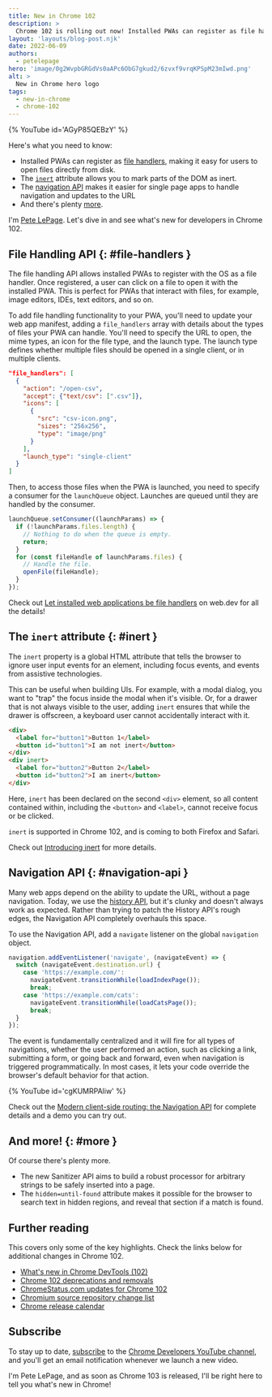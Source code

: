 ```yaml
---
title: New in Chrome 102
description: >
  Chrome 102 is rolling out now! Installed PWAs can register as file handlers, making it easy for users to open files directly from disk. The inert attribute allows you to mark parts of the DOM as inert. The navigation API makes it easier for single page apps to handle navigation and updates to the URL. And there's plenty more!
layout: 'layouts/blog-post.njk'
date: 2022-06-09
authors:
  - petelepage
hero: 'image/0g2WvpbGRGdVs0aAPc6ObG7gkud2/6zvxf9vrqKPSpM23mIwd.png'
alt: >
  New in Chrome hero logo
tags:
  - new-in-chrome
  - chrome-102
---
```


{% YouTube id='AGyP85QEBzY' %}

Here's what you need to know:

* Installed PWAs can register as [file handlers](#file-handlers), making it
  easy for users to open files directly from disk.
* The [`inert`](#inert) attribute allows you to mark parts of the DOM as inert.
* The [navigation API](#navigation-api) makes it easier for single page apps
  to handle navigation and updates to the URL
* And there's plenty [more](#more).

I'm [Pete LePage](https://petelepage.com). Let's dive in and
see what's new for developers in Chrome 102.

## File Handling API {: #file-handlers }

The file handling API allows installed PWAs to register with the OS as a file
handler. Once registered, a user can click on a file to open it with the
installed PWA. This is perfect for PWAs that interact with files, for example,
image editors, IDEs, text editors, and so on.

To add file handling functionality to your PWA, you'll need to update your
web app manifest, adding a `file_handlers` array with details about the types
of files your PWA can handle. You'll need to specify the URL to open, the
mime types, an icon for the file type, and the launch type. The launch type
defines whether multiple files should be opened in a single client, or in
multiple clients.

```json
"file_handlers": [
  {
    "action": "/open-csv",
    "accept": {"text/csv": [".csv"]},
    "icons": [
      {
        "src": "csv-icon.png",
        "sizes": "256x256",
        "type": "image/png"
      }
    ],
    "launch_type": "single-client"
  }
]
```

Then, to access those files when the PWA is launched, you need to specify a
consumer for the `launchQueue` object. Launches are queued until they are
handled by the consumer.

```js
launchQueue.setConsumer((launchParams) => {
  if (!launchParams.files.length) {
    // Nothing to do when the queue is empty.
    return;
  }
  for (const fileHandle of launchParams.files) {
    // Handle the file.
    openFile(fileHandle);
  }
});
```

Check out [Let installed web applications be file handlers](https://web.dev/file-handling/)
on web.dev for all the details!

## The `inert` attribute {: #inert }

The `inert` property is a global HTML attribute that tells the browser to
ignore user input events for an element, including focus events, and events
from assistive technologies.

This can be useful when building UIs. For example, with a modal dialog, you
want to "trap" the focus inside the modal when it's visible. Or, for a drawer
that is not always visible to the user, adding `inert` ensures that while
the drawer is offscreen, a keyboard user cannot accidentally interact with it.

```html
<div>
  <label for="button1">Button 1</label>
  <button id="button1">I am not inert</button>
</div>
<div inert>
  <label for="button2">Button 2</label>
  <button id="button2">I am inert</button>
</div>
```

Here, `inert` has been declared on the second `<div>` element, so all content
contained within, including the `<button>` and `<label>`, cannot receive
focus or be clicked.

`inert` is supported in Chrome 102, and is coming to both Firefox and Safari.

Check out [Introducing inert](/articles/inert/) for more details.

## Navigation API {: #navigation-api }

Many web apps depend on the ability to update the URL, without a page
navigation. Today, we use the [history API][mdn-history], but it's clunky and
doesn't always work as expected. Rather than trying to patch the History API's
rough edges, the Navigation API completely overhauls this space.

To use the Navigation API, add a `navigate` listener on the global `navigation`
object.

```js
navigation.addEventListener('navigate', (navigateEvent) => {
  switch (navigateEvent.destination.url) {
    case 'https://example.com/':
      navigateEvent.transitionWhile(loadIndexPage());
      break;
    case 'https://example.com/cats':
      navigateEvent.transitionWhile(loadCatsPage());
      break;
  }
});
```

The event is fundamentally centralized and it will fire for all types of
navigations, whether the user performed an action, such as clicking a link,
submitting a form, or going back and forward, even when navigation is
triggered programmatically. In most cases, it lets your code override the
browser's default behavior for that action.

{% YouTube id='cgKUMRPAliw' %}

Check out the [Modern client-side routing: the Navigation API][dcc-nav-api]
for complete details and a demo you can try out.

[mdn-history]: https://developer.mozilla.org/en-US/docs/Web/API/History_API/Working_with_the_History_API
[dcc-nav-api]: /docs/web-platform/navigation-api/

## And more! {: #more }

Of course there's plenty more.

* The new Sanitizer API aims to build a robust processor for arbitrary strings
  to be safely inserted into a page.
* The `hidden=until-found` attribute makes it possible for the browser to
  search text in hidden regions, and reveal that section if a match is found.

## Further reading

This covers only some of the key highlights. Check the links below for
additional changes in Chrome 102.

* [What's new in Chrome DevTools (102)](/blog/new-in-devtools-102/)
* [Chrome 102 deprecations and removals](/blog/deps-rems-102/)
* [ChromeStatus.com updates for Chrome 102](https://www.chromestatus.com/features#milestone%3D102)
* [Chromium source repository change list](https://chromium.googlesource.com/chromium/src/+log/101.0.4951.49..102.0.5005.113)
* [Chrome release calendar](https://chromiumdash.appspot.com/schedule)

## Subscribe

To stay up to date, [subscribe](https://goo.gl/6FP1a5) to the
[Chrome Developers YouTube channel](https://www.youtube.com/user/ChromeDevelopers/),
and you'll get an email notification whenever we launch a new video.

I'm Pete LePage, and as soon as Chrome 103 is released, I'll be right here to
tell you what's new in Chrome!
